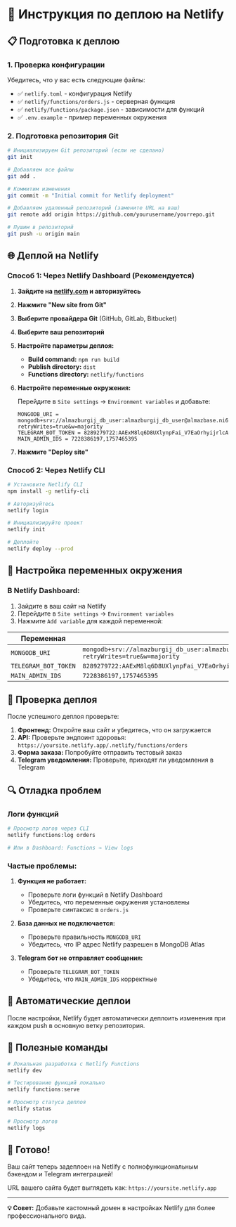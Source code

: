 # 🚀 Инструкция по деплою на Netlify

## 📋 Подготовка к деплою

### 1. Проверка конфигурации
Убедитесь, что у вас есть следующие файлы:
- ✅ `netlify.toml` - конфигурация Netlify
- ✅ `netlify/functions/orders.js` - серверная функция
- ✅ `netlify/functions/package.json` - зависимости для функций
- ✅ `.env.example` - пример переменных окружения

### 2. Подготовка репозитория Git
```bash
# Инициализируем Git репозиторий (если не сделано)
git init

# Добавляем все файлы
git add .

# Коммитим изменения
git commit -m "Initial commit for Netlify deployment"

# Добавляем удаленный репозиторий (замените URL на ваш)
git remote add origin https://github.com/yourusername/yourrepo.git

# Пушим в репозиторий
git push -u origin main
```

## 🌐 Деплой на Netlify

### Способ 1: Через Netlify Dashboard (Рекомендуется)

1. **Зайдите на [netlify.com](https://netlify.com) и авторизуйтесь**

2. **Нажмите "New site from Git"**

3. **Выберите провайдера Git** (GitHub, GitLab, Bitbucket)

4. **Выберите ваш репозиторий**

5. **Настройте параметры деплоя:**
   - **Build command:** `npm run build`
   - **Publish directory:** `dist`
   - **Functions directory:** `netlify/functions`

6. **Настройте переменные окружения:**
   
   Перейдите в `Site settings` → `Environment variables` и добавьте:
   ```
   MONGODB_URI = mongodb+srv://almazburgij_db_user:almazburgij_db_user@almazbase.ni6fyef.mongodb.net/almazbur?retryWrites=true&w=majority
   TELEGRAM_BOT_TOKEN = 8289279722:AAExM8lq6D8UXlynpFai_V7EaOrhyijrlcA
   MAIN_ADMIN_IDS = 7228386197,1757465395
   ```

7. **Нажмите "Deploy site"**

### Способ 2: Через Netlify CLI

```bash
# Установите Netlify CLI
npm install -g netlify-cli

# Авторизуйтесь
netlify login

# Инициализируйте проект
netlify init

# Деплойте
netlify deploy --prod
```

## 🔧 Настройка переменных окружения

### В Netlify Dashboard:
1. Зайдите в ваш сайт на Netlify
2. Перейдите в `Site settings` → `Environment variables`
3. Нажмите `Add variable` для каждой переменной:

| Переменная | Значение |
|------------|----------|
| `MONGODB_URI` | `mongodb+srv://almazburgij_db_user:almazburgij_db_user@almazbase.ni6fyef.mongodb.net/almazbur?retryWrites=true&w=majority` |
| `TELEGRAM_BOT_TOKEN` | `8289279722:AAExM8lq6D8UXlynpFai_V7EaOrhyijrlcA` |
| `MAIN_ADMIN_IDS` | `7228386197,1757465395` |

## 🧪 Проверка деплоя

После успешного деплоя проверьте:

1. **Фронтенд:** Откройте ваш сайт и убедитесь, что он загружается
2. **API:** Проверьте эндпоинт здоровья: `https://yoursite.netlify.app/.netlify/functions/orders`
3. **Форма заказа:** Попробуйте отправить тестовый заказ
4. **Telegram уведомления:** Проверьте, приходят ли уведомления в Telegram

## 🔍 Отладка проблем

### Логи функций
```bash
# Просмотр логов через CLI
netlify functions:log orders

# Или в Dashboard: Functions → View logs
```

### Частые проблемы:

1. **Функция не работает:**
   - Проверьте логи функций в Netlify Dashboard
   - Убедитесь, что переменные окружения установлены
   - Проверьте синтаксис в `orders.js`

2. **База данных не подключается:**
   - Проверьте правильность `MONGODB_URI`
   - Убедитесь, что IP адрес Netlify разрешен в MongoDB Atlas

3. **Telegram бот не отправляет сообщения:**
   - Проверьте `TELEGRAM_BOT_TOKEN`
   - Убедитесь, что `MAIN_ADMIN_IDS` корректные

## 🔄 Автоматические деплои

После настройки, Netlify будет автоматически деплоить изменения при каждом push в основную ветку репозитория.

## 📝 Полезные команды

```bash
# Локальная разработка с Netlify Functions
netlify dev

# Тестирование функций локально
netlify functions:serve

# Просмотр статуса деплоя
netlify status

# Просмотр логов
netlify logs
```

## 🎉 Готово!

Ваш сайт теперь задеплоен на Netlify с полнофункциональным бэкендом и Telegram интеграцией!

URL вашего сайта будет выглядеть как: `https://yoursite.netlify.app`

---

**💡 Совет:** Добавьте кастомный домен в настройках Netlify для более профессионального вида.